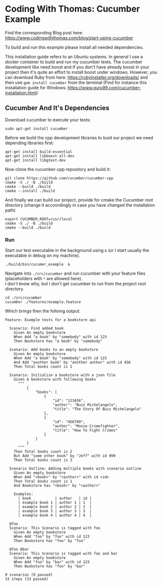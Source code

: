 
# Coding With Thomas: Cucumber Example

Find the corresponding Blog post here: https://www.codingwiththomas.com/blog/start-using-cucumber

To build and run this example please install all needed dependencies.  

This installation guide refers to an Ubuntu systems. In general I use a docker container to build and run my cucumber tests. The cucumber development libs need boost and if you don't have already boost in your project then it's quite an effort to install boost under windows. However, you can download Ruby from here: https://rubyinstaller.org/downloads/ and then use `gem install cucumber` from the terminal (Find for instance this installation guide for Windows: https://www.guru99.com/cucumber-installation.html)

## Cucumber And It's Dependencies

Download cucumber to execute your tests: 
```
sudo apt-get install cucumber
```

Before we build the cpp development libraries to buid our project we need depending libraries first:
```
apt-get install build-essential
apt-get install libboost-all-dev
apt-get install libgtest-dev
```

Now clone the cucumber-cpp repository and build it:
```
git clone https://github.com/cucumber/cucumber-cpp
cmake -S ./ -B ./build
cmake --build ./build
cmake --install ./build
```

And finally we can build our project, provide for cmake the Cucumber root directory (change it accoordingly in case you have changed the installation path)

```
export CUCUMBER_ROOT=/usr/local
cmake -S ./ -B ./build
cmake --build ./build
```

### Run 

Start our test executable in the background using `&` (or I start usually the executable in debug on my machine).
```
./build/bin/cucumer_example  &
```

Navigate into `./src/cucumber` and run cucumber with your feature files (placeholders with `*` are allowed here).   
I don't know why, but I don't get cucumber to run from the project root directory.
```
cd ./src/cucumber
cucumber ./features/example.feature
```

Which brings then the folloing output:
```
Feature: Example tests for a bookstore api

  Scenario: Find added book
    Given An empty bookstore
    When Add "a book" by "somebody" with id 123
    Then Bookstore has "a book" by "somebody"

  Scenario: Add books to an empty bookstore
    Given An empty bookstore
    When Add "a book" by "somebody" with id 123
    And Add "another book" by "another author" with id 456
    Then Total books count is 2

  Scenario: Initialize a bookstore with a json file
    Given A bookstore with following books
      """
          {
              "books": [
                  {
                      "id": "123456",
                      "author": "Buzz Michelangelo",
                      "title": "The Story Of Buzz Michelangelo"
                  },
                  {
                      "id": "456789",
                      "author": "Moxie Crimefighter",
                      "title": "How To Fight Crimes"
                  }
              ]
          }
      """
    Then Total books count is 2
    But Add "some other book" by "Jeff" with id 999
    Then Total books count is 3

  Scenario Outline: Adding multiple books with scenario outline
    Given An empty bookstore
    When Add "<book>" by "<author>" with id <id>
    Then Total books count is 1
    And Bookstore has "<book>" by "<author>"

    Examples:
      | book           | author   | id |
      | example book 1 | author 1 | 1  |
      | example book 2 | author 2 | 2  |
      | example book 3 | author 3 | 3  |
      | example book 4 | author 4 | 4  |

  @foo
  Scenario: This Scenario is tagged with foo
    Given An empty bookstore
    When Add "foo" by "foo" with id 123
    Then Bookstore has "foo" by "foo"

  @foo @bar
  Scenario: This Scenario is tagged with foo and bar
    Given An empty bookstore
    When Add "foo" by "bar" with id 123
    Then Bookstore has "foo" by "bar"

9 scenarios (9 passed)
33 steps (33 passed)
```